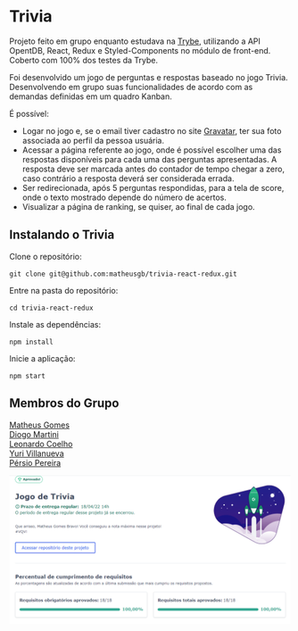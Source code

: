 # Trivia

Projeto feito em grupo enquanto estudava na [Trybe](https://www.betrybe.com/), utilizando a API OpentDB, React, Redux e Styled-Components no módulo de front-end. Coberto com 100% dos testes da Trybe.

Foi desenvolvido um jogo de perguntas e respostas baseado no jogo Trivia. Desenvolvendo em grupo suas funcionalidades de acordo com as demandas definidas em um quadro Kanban.

É possível:
- Logar no jogo e, se o email tiver cadastro no site [Gravatar](https://pt.gravatar.com), ter sua foto associada ao perfil da pessoa usuária.
- Acessar a página referente ao jogo, onde é possível escolher uma das respostas disponíveis para cada uma das perguntas apresentadas. A resposta deve ser marcada antes do contador de tempo chegar a zero, caso contrário a resposta deverá ser considerada errada.
- Ser redirecionada, após 5 perguntas respondidas, para a tela de score, onde o texto mostrado depende do número de acertos.
- Visualizar a página de ranking, se quiser, ao final de cada jogo.

## Instalando o Trivia

Clone o repositório:
```
git clone git@github.com:matheusgb/trivia-react-redux.git
```
Entre na pasta do repositório:
```
cd trivia-react-redux
```
Instale as dependências:
```
npm install
```
Inicie a aplicação:
```
npm start
```

## Membros do Grupo

[Matheus Gomes](https://www.linkedin.com/in/matheusgb/) <br>
[Diogo Martini](https://www.linkedin.com/in/dmpdev/) <br>
[Leonardo Coelho](https://www.linkedin.com/in/leonardocoel/) <br>
[Yuri Villanueva](https://www.linkedin.com/in/yuri-villanueva-17532910b/) <br>
[Pérsio Pereira](https://www.linkedin.com/in/persio-pereira/)

![100%](Screenshot_1.png)

